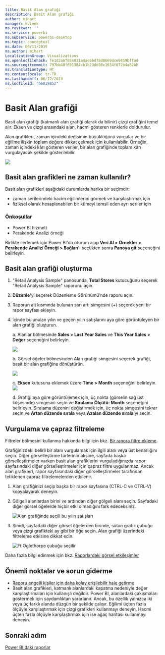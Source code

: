 ```yaml
---
title: Basit Alan grafiği
description: Basit Alan grafiği.
author: mihart
manager: kvivek
ms.reviewer: ''
ms.service: powerbi
ms.subservice: powerbi-desktop
ms.topic: conceptual
ms.date: 06/11/2019
ms.author: mihart
LocalizationGroup: Visualizations
ms.openlocfilehash: fe1d2a6f086831a4ae6bd78d8669dce9459bffad
ms.sourcegitcommit: 797bb40f691384cb1b23dd08c1634f672b4a82bb
ms.translationtype: HT
ms.contentlocale: tr-TR
ms.lasthandoff: 06/12/2019
ms.locfileid: "66839852"
---
```

# <a name="basic-area-chart"></a>Basit Alan grafiği
Basit alan grafiği (katmanlı alan grafiği olarak da bilinir) çizgi grafiğini temel alır. Eksen ve çizgi arasındaki alan, hacmi gösteren renklerle doldurulur. 

Alan grafikleri, zaman içindeki değişimin büyüklüğünü vurgular ve bir eğilime ilişkin toplam değere dikkat çekmek için kullanılabilir. Örneğin, zaman içindeki kârı gösteren veriler, bir alan grafiğinde toplam kârı vurgulayacak şekilde gösterilebilir.

![](media/power-bi-visualization-basic-area-chart/powerbi-area-chartnew.png)

## <a name="when-to-use-a-basic-area-chart"></a>Basit alan grafikleri ne zaman kullanılır?
Basit alan grafikleri aşağıdaki durumlarda harika bir seçimdir:

* zaman serilerindeki hacim eğilimlerini görmek ve karşılaştırmak için 
* fiziksel olarak hesaplanabilen bir kümeyi temsil eden ayrı seriler için

### <a name="prerequisites"></a>Önkoşullar
 - Power BI hizmeti
 - Perakende Analizi örneği

Birlikte ilerlemek için Power BI'da oturum açıp **Veri Al \> Örnekler \> Perakende Analizi Örneği > Bağlan**'ı seçtikten sonra **Panoya git** seçeneğini belirleyin. 

## <a name="create-a-basic-area-chart"></a>Basit alan grafiği oluşturma
 

1. "Retail Analysis Sample" panosunda, **Total Stores** kutucuğunu seçerek "Retail Analysis Sample" raporunu açın.
2. **Düzenle**’yi seçerek Düzenleme Görünümü’nde raporu açın.
3. Raporun alt kısmında bulunan sarı artı simgesini (+) seçerek yeni bir rapor sayfası ekleyin.
4. İçinde bulunulan yılın ve geçen yılın satışlarını aya göre görüntüleyen bir alan grafiği oluşturun.
   
   a. Alanlar bölmesinde **Sales \> Last Year Sales** ve **This Year Sales > Değer** seçeneğini belirleyin.

   ![](media/power-bi-visualization-basic-area-chart/power-bi-bar-chart.png)

   b.  Görsel öğeler bölmesinden Alan grafiği simgesini seçerek grafiği, basit bir alan grafiğine dönüştürün.

   ![](media/power-bi-visualization-basic-area-chart/convertchart.png)
   
   c.  **Eksen** kutusuna eklemek üzere **Time \> Month** seçeneğini belirleyin.   
   ![](media/power-bi-visualization-basic-area-chart/powerbi-area-chartnew.png)
   
   d.  Grafiği aya göre görüntülemek için, üç nokta (görselin sağ üst köşesinde) simgesini seçin ve **Sıralama Ölçütü: Month** seçeneğini belirleyin. Sıralama düzenini değiştirmek için, üç nokta simgesini tekrar seçin ve **Artan düzende sırala** veya **Azalan düzende sırala**'yı seçin.

## <a name="highlighting-and-cross-filtering"></a>Vurgulama ve çapraz filtreleme
Filtreler bölmesini kullanma hakkında bilgi için bkz. [Bir rapora filtre ekleme](../power-bi-report-add-filter.md).

Grafiğinizdeki belirli bir alanı vurgulamak için ilgili alanı veya üst kenarlığını seçin.  Diğer görselleştirme türlerinin aksine, sayfada başka görselleştirmeler varken basit alan grafiklerini vurguladığınızda rapor sayfasındaki diğer görselleştirmeler için çapraz filtre uygulanmaz. Ancak alan grafikleri, rapor sayfasındaki diğer görselleştirmeler tarafından tetiklenen çapraz filtrelemelerden etkilenir. 

1. Alan grafiğinizi seçip başka bir rapor sayfasına (CTRL-C ve CTRL-V) kopyalayarak deneyin.
2. Gölgeli alanlardan birini ve ardından diğer gölgeli alanı seçin. Sayfadaki diğer görsel öğelerde hiçbir etki olmadığını fark edeceksiniz.

    ![Alan grafiğinde seçili bu yılın satışları](media/power-bi-visualization-basic-area-chart/power-bi-select-area.png)

3. Şimdi, sayfadaki diğer görsel öğelerden birinde, sütun grafik çubuğu veya çizgi grafikteki ay gibi bir öğe seçin. Alan grafiği üzerindeki filtreleme etkisine dikkat edin.  

    ![Ft Oglethorpe çubuğu seçilir](media/power-bi-visualization-basic-area-chart/power-bi-filter.png) 

Daha fazla bilgi edinmek için bkz. [Raporlardaki görsel etkileşimler](../service-reports-visual-interactions.md)


## <a name="considerations-and-troubleshooting"></a>Önemli noktalar ve sorun giderme   
* [Raporu engelli kişiler için daha kolay erişilebilir hale getirme](../desktop-accessibility.md)
* Basit alan grafikleri, katmanlı alanlardaki kapatma nedeniyle değer karşılaştırmaları için kullanışlı değildir. Power BI, alanlardaki çakışmaları göstermek için saydamlıktan yararlanır. Ancak, bu özellik yalnızca iki veya üç farklı alanda düzgün bir şekilde çalışır. Eğilimi üçten fazla ölçüyle karşılaştırmak için çizgi grafikleri kullanmayı deneyin. Hacmi üçten fazla ölçüyle karşılaştırmak için ise ağaç haritası kullanmayı deneyin.

## <a name="next-step"></a>Sonraki adım
[Power BI'daki raporlar](power-bi-visualization-card.md)  

